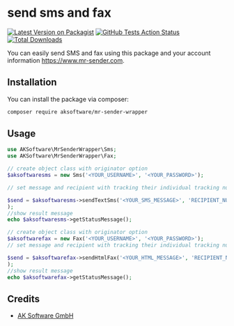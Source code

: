 # send sms and fax

[![Latest Version on Packagist](https://img.shields.io/packagist/v/aksoftware/mr-sender-wrapper.svg?style=flat-square)](https://packagist.org/packages/aksoftware/mr-sender-wrapper)
[![GitHub Tests Action Status](https://img.shields.io/github/workflow/status/aksoftware/mr-sender-wrapper/run-tests?label=tests)](https://github.com/aksoftware/mr-sender-wrapper/actions?query=workflow%3Arun-tests+branch%3Amaster)
[![Total Downloads](https://img.shields.io/packagist/dt/aksoftware/mr-sender-wrapper.svg?style=flat-square)](https://packagist.org/packages/aksoftware/mr-sender-wrapper)


You can easily send SMS and fax using this package and your account information https://www.mr-sender.com.

## Installation

You can install the package via composer:

```bash
composer require aksoftware/mr-sender-wrapper
```

## Usage

``` php
use AKSoftware\MrSenderWrapper\Sms;
use AKSoftware\MrSenderWrapper\Fax;

// create object class with originator option
$aksoftwaresms = new Sms('<YOUR_USERNAME>', '<YOUR_PASSWORD>');

// set message and recipient with tracking their individual tracking number.

$send = $aksoftwaresms->sendTextSms('<YOUR_SMS_MESSAGE>', 'RECIPIENT_NUMBER'
);
//show result message
echo $aksoftwaresms->getStatusMessage();

// create object class with originator option
$aksoftwarefax = new Fax('<YOUR_USERNAME>', '<YOUR_PASSWORD>');
// set message and recipient with tracking their individual tracking number.

$send = $aksoftwarefax->sendHtmlFax('<YOUR_HTML_MESSAGE>', 'RECIPIENT_NUMBER'
);
//show result message
echo $aksoftwarefax->getStatusMessage();


```

## Credits

- [AK Software GmbH](https://ak-software.com/)

